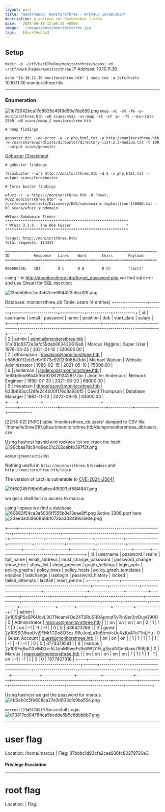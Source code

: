 ```yaml
---
layout: post
title: "HackTheBox: MonitorsThree - Writeup 19/09/2024"
description: A writeup for Hackthebox Cicada
date:   2024-09-19 12:06:31 +0000
image:  '/images/post/monitorsthree.jpg'
tags:   [Hackthebox]
---
```

## Setup
`mkdir -p ~/ctf/HackTheBox/monitorsthree/scans; cd ~/ctf/HackTheBox/monitorsthree`
IP Address: 10.10.11.30


`echo "10.10.11.30 monitorsthree.htb" | sudo tee -a /etc/hosts`
10.10.11.30 monitorsthree.htb
***
### Enumeration 
![1b72642bca17d8635c49f8d56e7de859.png]({{site.baseurl}}/images/post/1b72642bca17d8635c49f8d56e7de859.png)
`nmap -sC -sV -Pn -p- monitorsthree.htb -oN scans/nmap -vv`
`nmap -sC -sV -p- -T5 --min-rate 2500 -oN scans/nmap_2 monitorsthree.htb`
```
# nmap findings

```

`gobuster dir --no-error -e -x php,html,txt -u http://monitorsthree.htb -w /usr/share/wordlists/dirbuster/directory-list-2.3-medium.txt -t 100 --output scans/gobuster`


[Gobuster Cheatsheet](https://linuxcscom.wordpress.com/gobuster/)
```
# gobuster findings

```

`feroxbuster --url http://monitorsthree.htb -d 2 -x php,html,txt --output scans/feroxbuster`
```
# ferox buster findings

```

`wfuzz -c -u https://monitorsthree.htb -H "Host: FUZZ.monitorsthree.htb" -w /usr/share/seclists/Discovery/DNS/subdomains-top1million-110000.txt --oF scans/wfuzz_subdomain`
```
#Wfuzz Subdomain Finder 
********************************************************
* Wfuzz 3.1.0 - The Web Fuzzer                         *
********************************************************

Target: http://monitorsthree.htb/
Total requests: 114441

=====================================================================
ID           Response   Lines    Word       Chars       Payload                                                                                                                                         
=====================================================================

000000246:   302        0 L      0 W        0 Ch        "cacti"       
```

using `'`  in http://monitorsthree.htb/forgot_password.php we find sql error and use Ghauri for SQL injection: 

![135e5b6ec2acf567cee994423c6cd01f.png]({{site.baseurl}}/images/post/135e5b6ec2acf567cee994423c6cd01f.png)

Database: monitorsthree_db
Table: users
[4 entries]
+----+-----------+-----------------------------+----------------------------------+-------------------+-----------------------+------------+------------+-----------+
| id | username  | email                       | password                         | name              | position              | dob        | start_date | salary    |                                            
+----+-----------+-----------------------------+----------------------------------+-------------------+-----------------------+------------+------------+-----------+                                            
| 2  | admin     | admin@monitorsthree.htb     | 31a181c8372e3afc59dab863430610e8 | Marcus Higgins    | Super User            | 1978-04-25 | 2021-01-12 | 320800.00 |                                            
| 7  | dthompson | mwatson@monitorsthree.htb   | c585d01f2eb3e6e1073e92023088a3dd | Michael Watson    | Website Administrator | 1985-02-15 | 2021-05-10 | 75000.00  |                                            
| 6  | janderson | janderson@monitorsthree.htb | 1e68b6eb86b45f6d92f8f292428f77ac | Jennifer Anderson | Network Engineer      | 1990-07-30 | 2021-06-20 | 68000.00  |                                            
| 5  | mwatson   | dthompson@monitorsthree.htb | 633b683cc128fe244b00f176c8a950f5 | David Thompson    | Database Manager      | 1982-11-23 | 2022-09-15 | 83000.00  |                                            
+----+-----------+-----------------------------+----------------------------------+-------------------+-----------------------+------------+------------+-----------+                                            

[22:50:02] [INFO] table 'monitorsthree_db.users' dumped to CSV file '/home/w3rew01f/.ghauri/monitorsthree.htb/dump/monitorsthree_db/users.csv'



Using hashcat hashid and rockyou list we crack the hash:
![96cbaa7dc84d9ec21c202cebfb397f2f.png]({{site.baseurl}}/images/post/96cbaa7dc84d9ec21c202cebfb397f2f.png)

`admin:greencacti2001`

Nothing useful in `http://monitorsthree.htb/admin` and `http://monitorsthree.htb/login`

The version of cacti is vulnerable to [CVE-2024-25641](https://www.rapid7.com/db/modules/exploit/multi/http/cacti_package_import_rce/)

![9f60245f96b99a6ee4f5393cf58f4847.png]({{site.baseurl}}/images/post/9f60245f96b99a6ee4f5393cf58f4847.png)

we get a shell but no access to marcus 

using linpeas we find a database 
![60662f54ca3a5036f1555b8e13eae8ff.png]({{site.baseurl}}/images/post/60662f54ca3a5036f1555b8e13eae8ff.png)
Active 3306 port here 
![23ee3a00966866b1073ba303489c6e0e.png]({{site.baseurl}}/images/post/23ee3a00966866b1073ba303489c6e0e.png)



+----+----------+--------------------------------------------------------------+-------+---------------+--------------------------+----------------------+-----------------+-----------+-----------+--------------+----------------+------------+---------------+--------------+--------------+------------------------+---------+------------+-----------+------------------+--------+-----------------+----------+-------------+
| id | username | password                                                     | realm | full_name     | email_address            | must_change_password | password_change | show_tree | show_list | show_preview | graph_settings | login_opts | policy_graphs | policy_trees | policy_hosts | policy_graph_templates | enabled | lastchange | lastlogin | password_history | locked | failed_attempts | lastfail | reset_perms |
+----+----------+--------------------------------------------------------------+-------+---------------+--------------------------+----------------------+-----------------+-----------+-----------+--------------+----------------+------------+---------------+--------------+--------------+------------------------+---------+------------+-----------+------------------+--------+-----------------+----------+-------------+
|  1 | admin    | $2y$10$tjPSsSP6UovL3OTNeam4Oe24TSRuSRRApmqf5vPinSer3mDuyG90G |     0 | Administrator | marcus@monitorsthree.htb |                      |                 | on        | on        | on           | on             |          2 |             1 |            1 |            1 |                      1 | on      |         -1 |        -1 | -1               |        |               0 |        0 |   436423766 |
|  3 | guest    | $2y$10$SO8woUvjSFMr1CDo8O3cz.S6uJoqLaTe6/mvIcUuXzKsATo77nLHu |     0 | Guest Account | guest@monitorsthree.htb  |                      |                 | on        | on        | on           |                |          1 |             1 |            1 |            1 |                      1 |         |         -1 |        -1 | -1               |        |               0 |        0 |  3774379591 |
|  4 | marcus   | $2y$10$Fq8wGXvlM3Le.5LIzmM9weFs9s6W2i1FLg3yrdNGmkIaxo79IBjtK |     0 | Marcus        | marcus@monitorsthree.htb |                      | on              | on        | on        | on           | on             |          1 |             1 |            1 |            1 |                      1 | on      |         -1 |        -1 |                  |        |               0 |        0 |  1677427318 |
+----+----------+--------------------------------------------------------------+-------+---------------+--------------------------+----------------------+-----------------+-----------+-----------+--------------+----------------+------------+---------------+--------------+--------------+------------------------+---------+------------+-----------+------------------+--------+-----------------+----------+-------------+

Using hashcat we get the password for marcus
![4b6eb0c5fb608ca27e0d603cfe9ba554.png]({{site.baseurl}}/images/post/4b6eb0c5fb608ca27e0d603cfe9ba554.png)

`marcus:12345678910`
Succesfull Login 
![d13817ed04784ca5bedde6b5c6dbbbb7.png]({{site.baseurl}}/images/post/d13817ed04784ca5bedde6b5c6dbbbb7.png)
***
# user flag
Location: /home/marcus | Flag: 37bbbc1d93cfa2cea936fc82279720e3

#### Privilege Escalation



***
# root flag
Location:  | Flag: 
```

```